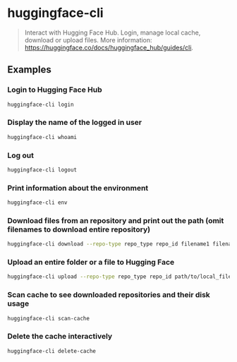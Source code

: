 # huggingface-cli

> Interact with Hugging Face Hub. Login, manage local cache, download or upload files. More information: <https://huggingface.co/docs/huggingface_hub/guides/cli>.

## Examples

### Login to Hugging Face Hub

```bash
huggingface-cli login
```

### Display the name of the logged in user

```bash
huggingface-cli whoami
```

### Log out

```bash
huggingface-cli logout
```

### Print information about the environment

```bash
huggingface-cli env
```

### Download files from an repository and print out the path (omit filenames to download entire repository)

```bash
huggingface-cli download --repo-type repo_type repo_id filename1 filename2 ...
```

### Upload an entire folder or a file to Hugging Face

```bash
huggingface-cli upload --repo-type repo_type repo_id path/to/local_file_or_directory path/to/repo_file_or_directory
```

### Scan cache to see downloaded repositories and their disk usage

```bash
huggingface-cli scan-cache
```

### Delete the cache interactively

```bash
huggingface-cli delete-cache
```
